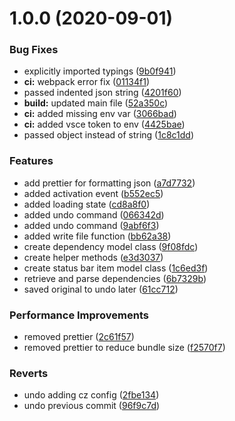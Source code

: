 # 1.0.0 (2020-09-01)


### Bug Fixes

* explicitly imported typings ([9b0f941](https://github.com/PrunedNeuron/npmbumper/commit/9b0f94115a7f317ed4d5e5afe55b9c0e995d1467))
* **ci:** webpack error fix ([01134f1](https://github.com/PrunedNeuron/npmbumper/commit/01134f14788dfd46a712bd046cb5442969b7e475))
* passed indented json string ([4201f60](https://github.com/PrunedNeuron/npmbumper/commit/4201f60f64f77a7e9eb6ec442fede7485cf1d077))
* **build:** updated main file ([52a350c](https://github.com/PrunedNeuron/npmbumper/commit/52a350c6d1f30ecbb8bf50655bf72a8350a5184c))
* **ci:** added missing env var ([3066bad](https://github.com/PrunedNeuron/npmbumper/commit/3066bad4cd464fda40716d59d8235a86b52f49c0))
* **ci:** added vsce token to env ([4425bae](https://github.com/PrunedNeuron/npmbumper/commit/4425bae4f1082e806a0c71f3c5ad63836abb9b77))
* passed object instead of string ([1c8c1dd](https://github.com/PrunedNeuron/npmbumper/commit/1c8c1dd854f0b35a869431564ba8f8f48b803272))


### Features

* add prettier for formatting json ([a7d7732](https://github.com/PrunedNeuron/npmbumper/commit/a7d7732cd40a022a3f6e7882be18ed6cee68c5d6))
* added activation event ([b552ec5](https://github.com/PrunedNeuron/npmbumper/commit/b552ec570de55383265cd3b0dc8518b31139f040))
* added loading state ([cd8a8f0](https://github.com/PrunedNeuron/npmbumper/commit/cd8a8f098ca6ecd880cddf730eef853928caa69d))
* added undo command ([066342d](https://github.com/PrunedNeuron/npmbumper/commit/066342d15a4a27fbbd13617c5a1d9b1ba6e25b62))
* added undo command ([9abf6f3](https://github.com/PrunedNeuron/npmbumper/commit/9abf6f327082d38d146340dc923e35efe7c71935))
* added write file function ([bb62a38](https://github.com/PrunedNeuron/npmbumper/commit/bb62a38fbe5f03e3ca5472f609c938ebb5aa4c71))
* create dependency model class ([9f08fdc](https://github.com/PrunedNeuron/npmbumper/commit/9f08fdcafe2d2b76170a543629b6d765320a0909))
* create helper methods ([e3d3037](https://github.com/PrunedNeuron/npmbumper/commit/e3d3037da7066ba212976b4f29dd9ebe603a7244))
* create status bar item model class ([1c6ed3f](https://github.com/PrunedNeuron/npmbumper/commit/1c6ed3fa4af830507758610e5f8f7f29127df0bc))
* retrieve and parse dependencies ([6b7329b](https://github.com/PrunedNeuron/npmbumper/commit/6b7329bbd945b0fd1ec7d88f4bf5a20ef28c2a6c))
* saved original to undo later ([61cc712](https://github.com/PrunedNeuron/npmbumper/commit/61cc712471711346ecb876e56e10e689a7ae1f35))


### Performance Improvements

* removed prettier ([2c61f57](https://github.com/PrunedNeuron/npmbumper/commit/2c61f5719d57c631cc1c60e79b102933b349cb14))
* removed prettier to reduce bundle size ([f2570f7](https://github.com/PrunedNeuron/npmbumper/commit/f2570f7f795c8b9df4b0590e6ea4e40c6a5df154))


### Reverts

* undo adding cz config ([2fbe134](https://github.com/PrunedNeuron/npmbumper/commit/2fbe134fae30acaf30e0d107c987bdc67159999b))
* undo previous commit ([96f9c7d](https://github.com/PrunedNeuron/npmbumper/commit/96f9c7d508e7a215f770bf0c09fa1e89c705d600))
